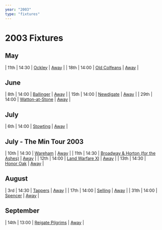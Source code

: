 ```yaml
---
year: "2003"
type: "fixtures"
---
```


# 2003 Fixtures

## May

| 11th | 14:30 | [Ockley](/2003/2003-ockley) | [Away]() |
| 18th | 14:00 | [Old Colfeans](/2003/2003-old-colfeans) | [Away]() |

## June

| 8th | 14:00 | [Ballinger](/2003/2003-ballinger) | [Away]() |
| 15th | 14:00 | [Newdigate](/2003/2003-newdigate) | [Away]() |
| 29th | 14:00 | [Watton-at-Stone](/2003/2003-watton-at-stone) | [Away]() |

## July

| 6th | 14:00 | [Stowting](/2003/2003-stowting) | [Away]() |

## July - The Min Tour 2003

| 10th | 14:30 | [Wareham](/2003/2003-wareham) | [Away]() |
| 11th | 14:30 | [Broadway & Horton (for the Ashes)](/2003/2003-broadway-and-horton) | [Away]() |
| 12th | 14:00 | [Land Warfare XI](/2003/2003-land-warfare-xi) | [Away]() |
| 13th | 14:30 | [Honor Oak](/2003/2003-honor-oak) | [Away]() |

## August

| 3rd | 14:30 | [Tappers](/2003/2003-tappers) | [Away]() |
| 17th | 14:00 | [Selling](/2003/2003-selling) | [Away]() |
| 31th | 14:00 | [Spencer](/2003/2003-spencer) | [Away]() |

## September

| 14th | 13:00 | [Reigate Pilgrims](/2003/2003-reigate-pilgrims) | [Away]() |